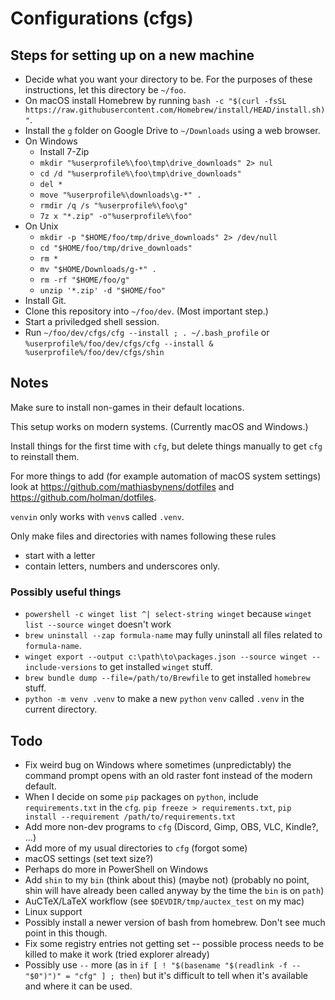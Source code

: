 # Configurations (cfgs)

## Steps for setting up on a new machine

- Decide what you want your directory to be. For the purposes of these instructions, let this directory be `~/foo`.
- On macOS install Homebrew by running `bash -c "$(curl -fsSL https://raw.githubusercontent.com/Homebrew/install/HEAD/install.sh)"`.
- Install the `g` folder on Google Drive to `~/Downloads` using a web browser.
- On Windows
    - Install 7-Zip
    - `mkdir "%userprofile%\foo\tmp\drive_downloads" 2> nul`
    - `cd /d "%userprofile%\foo\tmp\drive_downloads"`
    - `del *`
    - `move "%userprofile%\downloads\g-*" .`
    - `rmdir /q /s "%userprofile%\foo\g"`
    - `7z x "*.zip" -o"%userprofile%\foo"`
- On Unix
    - `mkdir -p "$HOME/foo/tmp/drive_downloads" 2> /dev/null`
    - `cd "$HOME/foo/tmp/drive_downloads"`
    - `rm *`
    - `mv "$HOME/Downloads/g-*" .`
    - `rm -rf "$HOME/foo/g"`
    - `unzip '*.zip' -d "$HOME/foo"`
- Install Git.
- Clone this repository into `~/foo/dev`. (Most important step.)
- Start a priviledged shell session.
- Run `~/foo/dev/cfgs/cfg --install ; . ~/.bash_profile` or `%userprofile%/foo/dev/cfgs/cfg --install & %userprofile%/foo/dev/cfgs/shin`

## Notes

Make sure to install non-games in their default locations.

This setup works on modern systems. (Currently macOS and Windows.)

Install things for the first time with `cfg`, but delete things manually to get `cfg` to reinstall them.

For more things to add (for example automation of macOS system settings) look at https://github.com/mathiasbynens/dotfiles and https://github.com/holman/dotfiles.

`venvin` only works with `venv`s called `.venv`.

Only make files and directories with names following these rules
- start with a letter
- contain letters, numbers and underscores only.

### Possibly useful things

- `powershell -c winget list ^| select-string winget` because `winget list --source winget` doesn't work
- `brew uninstall --zap formula-name` may fully uninstall all files related to `formula-name`.
- `winget export --output c:\path\to\packages.json --source winget --include-versions` to get installed `winget` stuff.
- `brew bundle dump --file=/path/to/Brewfile` to get installed `homebrew` stuff.
- `python -m venv .venv` to make a new `python` `venv` called `.venv` in the current directory.

## Todo

- Fix weird bug on Windows where sometimes (unpredictably) the command prompt opens with an old raster font instead of the modern default.
- When I decide on some `pip` packages on `python`, include `requirements.txt` in the `cfg`. `pip freeze > requirements.txt`, `pip install --requirement /path/to/requirements.txt`
- Add more non-dev programs to `cfg` (Discord, Gimp, OBS, VLC, Kindle?, ...)
- Add more of my usual directories to `cfg` (forgot some)
- macOS settings (set text size?)
- Perhaps do more in PowerShell on Windows
- Add `shin` to my `bin` (think about this) (maybe not) (probably no point, shin will have already been called anyway by the time the `bin` is on `path`)
- AuCTeX/LaTeX workflow (see `$DEVDIR/tmp/auctex_test` on my mac)
- Linux support
- Possibly install a newer version of bash from homebrew. Don't see much point in this though.
- Fix some registry entries not getting set -- possible process needs to be killed to make it work (tried explorer already)
- Possibly use `--` more (as in `if [ ! "$(basename "$(readlink -f -- "$0")")" = "cfg" ] ; then`) but it's difficult to tell when it's available and where it can be used.

